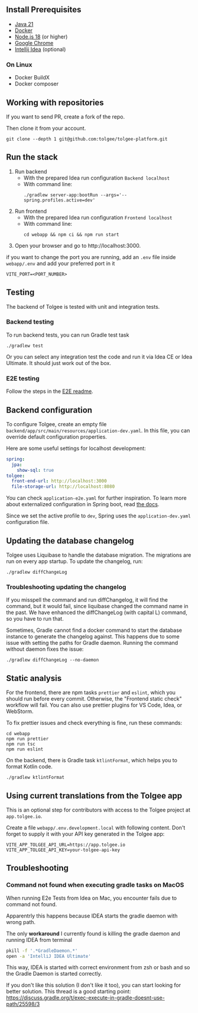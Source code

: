 ## Install Prerequisites

* [Java 21](https://openjdk.org/install)
* [Docker](https://docs.docker.com/engine/install)
* [Node.js 18](https://nodejs.org/en/download) (or higher)
* [Google Chrome](https://www.google.com/chrome/)
* [Intellij Idea](https://www.jetbrains.com/help/idea/installation-guide.html) (optional)

### On Linux
  * Docker BuildX
  * Docker composer

## Working with repositories

If you want to send PR, create a fork of the repo.

Then clone it from your account.

```shell
git clone --depth 1 git@github.com:tolgee/tolgee-platform.git
```


## Run the stack

1. Run backend
   * With the prepared Idea run configuration `Backend localhost`
   * With command line:
     ```shell
     ./gradlew server-app:bootRun --args='--spring.profiles.active=dev'
     ```
2. Run frontend
   * With the prepared Idea run configuration `Frontend localhost`
   * With command line:
     ```shell
     cd webapp && npm ci && npm run start
     ```
3. Open your browser and go to http://localhost:3000.

if you want to change the port you are running,
add an `.env` file inside `webapp/.env` and add your preferred port in it

```
VITE_PORT=<PORT_NUMBER>
```

## Testing

The backend of Tolgee is tested with unit and integration tests.

### Backend testing

To run backend tests, you can run Gradle test task

```shell
./gradlew test
```

Or you can select any integration test the code and run it via Idea CE or Idea Ultimate.
It should just work out of the box.

### E2E testing

Follow the steps in the [E2E readme](e2e/README.md).

## Backend configuration

To configure Tolgee, create an empty file `backend/app/src/main/resources/application-dev.yaml`.
In this file, you can override default configuration properties.

Here are some useful settings for localhost development:

```yaml
spring:
  jpa:
    show-sql: true
tolgee:
  front-end-url: http://localhost:3000
  file-storage-url: http://localhost:8080
```

You can check `application-e2e.yaml` for further inspiration.
To learn more about externalized configuration in Spring boot, read [the docs](https://docs.spring.io/spring-boot/docs/2.1.8.RELEASE/reference/html/boot-features-external-config.html).

Since we set the active profile to `dev`, Spring uses the `application-dev.yaml` configuration file.

## Updating the database changelog

Tolgee uses Liquibase to handle the database migration. The migrations are run on every app startup. To update the changelog, run:

```shell
./gradlew diffChangeLog
```

### Troubleshooting updating the changelog

If you misspell the command and run diffChangelog, it will find the command, but it would fail, since liquibase changed the command name in the past.
We have enhanced the diffChangeLog (with capital L) command, so you have to run that.

Sometimes, Gradle cannot find a docker command to start the database instance to generate the changelog against.
This happens due to some issue with setting the paths for Gradle daemon.
Running the command without daemon fixes the issue:
```shell
./gradlew diffChangeLog --no-daemon
```

## Static analysis

For the frontend, there are npm tasks `prettier` and `eslint`, which you should run before every commit.
Otherwise, the "Frontend static check" workflow will fail.
You can also use prettier plugins for VS Code, Idea, or WebStorm.

To fix prettier issues and check everything is fine, run these commands:

```shell
cd webapp
npm run prettier
npm run tsc
npm run eslint
```

On the backend, there is Gradle task `ktlintFormat`, which helps you to format Kotlin code.

```shell
./gradlew ktlintFormat
```

## Using current translations from the Tolgee app

This is an optional step for contributors with access to the Tolgee project at `app.tolgee.io`.

Create a file `webapp/.env.development.local` with following content.
Don't forget to supply it with your API key generated in the Tolgee app:

```properties
VITE_APP_TOLGEE_API_URL=https://app.tolgee.io
VITE_APP_TOLGEE_API_KEY=your-tolgee-api-key
```

## Troubleshooting

### Command not found when executing gradle tasks on MacOS
When running E2e Tests from Idea on Mac, you encounter fails due to command not found.

Apparentrly this happens because IDEA starts the gradle daemon with wrong path.

The only **workaround** I currently found is killing the gradle daemon and running IDEA from terminal

```bash
pkill -f '.*GradleDaemon.*'
open -a 'IntelliJ IDEA Ultimate'
```

This way, IDEA is started with correct environment from zsh or bash and so the Gradle Daemon is started correctly.

If you don't like this solution (I don't like it too), you can start looking for better solution.
This thread is a good starting point: https://discuss.gradle.org/t/exec-execute-in-gradle-doesnt-use-path/25598/3
